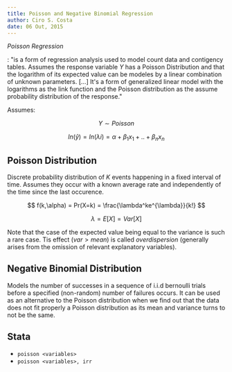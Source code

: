 ```yaml
---
title: Poisson and Negative Binomial Regression
author: Ciro S. Costa
date: 06 Out, 2015
---
```


*Poisson Regression*

:   "is a form of regression analysis used to model count data and contigency tables. Assumes the response variable $Y$ has a Poisson Distribution and that the logarithm of its expected value can be modeles by a linear combination of unknown parameters. [...] It's a form of generalized linear model with the logarithms as the link function and the Poisson distribution as the assume probability distribution of the response."

Assumes:

$$
Y \sim Poisson
$$

$$
ln(\hat{y}) = ln(\lambda i) = \alpha + \beta_1x_1 + .. + \beta_nx_n
$$


## Poisson Distribution

Discrete probability distribution of $K$ events happening in a fixed interval of time. Assumes they occur with a known average rate and independently of the time since the last occurence.

$$
f(k,\alpha) = Pr(X=k) = \frac{\lambda^ke^{\lambda}}{k!}
$$

$$
\lambda = E[X] = Var[X]
$$

Note that the case of the expected value being equal to the variance is such a rare case. Tis effect ($var > mean$) is called *overdispersion* (generally arises from the omission of relevant explanatory variables).


## Negative Binomial Distribution

Models the number of successes in a sequence of i.i.d bernoulli trials before a specified (non-random) number of failures occurs. It can be used as an alternative to the Poisson distribution when we find out that the data does not fit properly a Poisson distribution as its mean and variance turns to not be the same.


## Stata

- `poisson <variables>`
- `poisson <variables>, irr`

